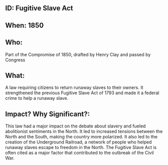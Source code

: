 ## ID: Fugitive Slave Act
## When: 1850 
## Who: 
Part of the Compromise of 1850, drafted by Henry Clay and passed by Congress
## What:
A law requiring citizens to return runaway slaves to their owners. It strengthened the previous Fugitive Slave Act of 1793 and made it a federal crime to help a runaway slave.
## Impact? Why Significant?: 
This law had a major impact on the debate about slavery and fueled abolitionist sentiments in the North.  It led to increased tensions between the North and the South, making the country more polarized. It also led to the creation of the Underground Railroad, a network of people who helped runaway slaves escape to freedom in the North. The Fugitive Slave Act is often cited as a major factor that contributed to the outbreak of the Civil War. 
